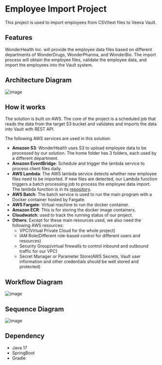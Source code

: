# Employee Import Project

This project is used to import employees from CSV/text files to Veeva Vault.

## Features

WonderHealth Inc. will provide the employee data files based on different departments of WonderDrugs, WonderPharma, and WonderBio. 
The import process will obtain the employee files, validate the employee data, and import the employees into the Vault system.

## Architecture Diagram 

![image](https://github.com/user-attachments/assets/04ce4e8d-0b79-4d28-9a79-4d2c944736e7)

## How it works

The solution is built on AWS. The core of the project is a scheduled job that reads the data from the target S3 bucket and validates and imports the data into Vault with REST API.


The following AWS services are used in this solution:

- **Amazon S3**: WonderHealth uses S3 to upload employee data to be processed by our solution. The home folder has 3 folders, each used by a different department.
- **Amazon EventBridge**: Schedule and trigger the lambda service to process client files daily.
- **AWS Lambda**: The AWS lambda service detects whether new employee files need to be imported. If new files are detected, our Lambda function triggers a batch processing job to process the employee data import. The lambda function is in its [repository](https://github.com/Annielz1223/ScheduledEventHandler).
- **AWS Batch**: The batch service is used to run the main program with a Docker container hosted by Fargate.
- **AWS Fargate**: Virtual machine to run the docker container.
- **Amazon ECR**: This is for storing the docker image containers. 
- **Cloudwatch**: used to track the running status of our project.
- **Others**: Except for these main resources used, we also need the following AWS resources:
  - VPC(Virtual Private Cloud for the whole project)
  - IAM Role(Different role-based control for different users and resources)
  - Security Group(virtual firewalls to control inbound and outbound traffic for our VPC)
  - Secret Manager or Parameter Store(AWS Secrets, Vault user information and other credentials should be well stored and protected)

## Workflow Diagram

![image](https://github.com/user-attachments/assets/da47d102-4acf-4761-9226-ad377131455a)

## Sequence Diagram 

![image](https://github.com/user-attachments/assets/8e1f7735-712a-4517-aa83-a371455fdaf5)

## Dependency

- Java 17
- SpringBoot
- Gradle



